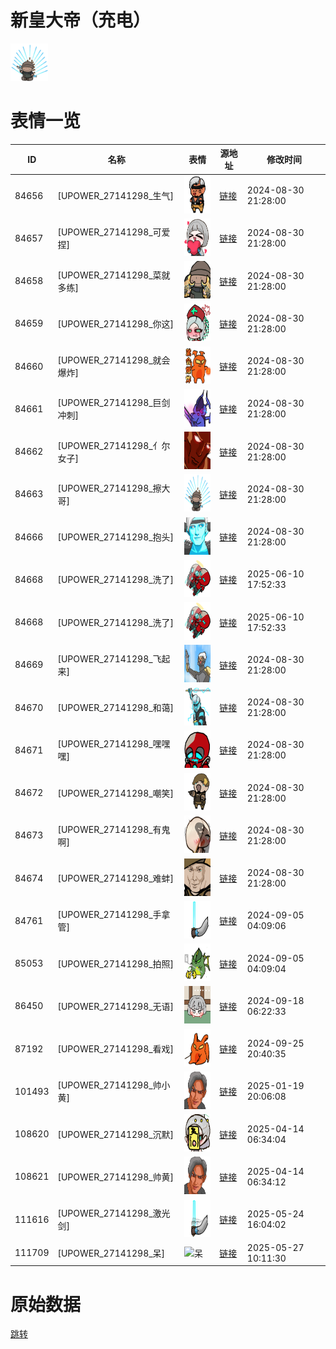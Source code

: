 # 新皇大帝（充电）

<img src="./cover.png" height="60" alt="cover" />

# 表情一览

|ID|名称|表情|源地址|修改时间|
|----|----|----|----|----|
|84656|[UPOWER_27141298_生气]|<img src="./pic/084656_%5BUPOWER_27141298_生气%5D.png" height="60" alt="生气"/>|[链接](https://i0.hdslb.com/bfs/garb/3acb34e32a2c9929d5d0febb169bac396fc85931.png)|2024-08-30 21:28:00|
|84657|[UPOWER_27141298_可爱捏]|<img src="./pic/084657_%5BUPOWER_27141298_可爱捏%5D.png" height="60" alt="可爱捏"/>|[链接](https://i0.hdslb.com/bfs/garb/85f69c32b6db38455e76032ca8b7ea2040670a1b.png)|2024-08-30 21:28:00|
|84658|[UPOWER_27141298_菜就多练]|<img src="./pic/084658_%5BUPOWER_27141298_菜就多练%5D.png" height="60" alt="菜就多练"/>|[链接](https://i0.hdslb.com/bfs/garb/dfe7368bcafd350fa3110166a4f3dee0e33987e7.png)|2024-08-30 21:28:00|
|84659|[UPOWER_27141298_你这]|<img src="./pic/084659_%5BUPOWER_27141298_你这%5D.png" height="60" alt="你这"/>|[链接](https://i0.hdslb.com/bfs/garb/8957853a202a5e29a32c65effb9dce97cfb302a0.png)|2024-08-30 21:28:00|
|84660|[UPOWER_27141298_就会爆炸]|<img src="./pic/084660_%5BUPOWER_27141298_就会爆炸%5D.png" height="60" alt="就会爆炸"/>|[链接](https://i0.hdslb.com/bfs/garb/66f56587640f4c9ac9396a9bb867d85e89b2800c.png)|2024-08-30 21:28:00|
|84661|[UPOWER_27141298_巨剑冲刺]|<img src="./pic/084661_%5BUPOWER_27141298_巨剑冲刺%5D.png" height="60" alt="巨剑冲刺"/>|[链接](https://i0.hdslb.com/bfs/garb/3dcbd2896b9d6e421a0fdc5f4a8b107429e54eaf.png)|2024-08-30 21:28:00|
|84662|[UPOWER_27141298_亻尔女子]|<img src="./pic/084662_%5BUPOWER_27141298_亻尔女子%5D.png" height="60" alt="亻尔女子"/>|[链接](https://i0.hdslb.com/bfs/garb/2d0f8d49cf816abcd394282051eb549f10e5a067.png)|2024-08-30 21:28:00|
|84663|[UPOWER_27141298_擦大哥]|<img src="./pic/084663_%5BUPOWER_27141298_擦大哥%5D.png" height="60" alt="擦大哥"/>|[链接](https://i0.hdslb.com/bfs/garb/d6e5df698def40bc8306d13f3ea51af0d647d404.png)|2024-08-30 21:28:00|
|84666|[UPOWER_27141298_抱头]|<img src="./pic/084666_%5BUPOWER_27141298_抱头%5D.png" height="60" alt="抱头"/>|[链接](https://i0.hdslb.com/bfs/garb/3386c6d2bd14e57516e6a839359c4e8a0e22cd94.png)|2024-08-30 21:28:00|
|84668|[UPOWER_27141298_洗了]|<img src="./pic/084668_%5BUPOWER_27141298_洗了%5D.png" height="60" alt="洗了"/>|[链接](https://i0.hdslb.com/bfs/garb/3afd4e58ebcf8be6435d6805ec896e725b3dc38d.png)|2025-06-10 17:52:33|
|84668|[UPOWER_27141298_洗了]|<img src="./pic/084668_%5BUPOWER_27141298_洗了%5D.png" height="60" alt="洗了"/>|[链接](https://i0.hdslb.com/bfs/garb/3afd4e58ebcf8be6435d6805ec896e725b3dc38d.png)|2025-06-10 17:52:33|
|84669|[UPOWER_27141298_飞起来]|<img src="./pic/084669_%5BUPOWER_27141298_飞起来%5D.png" height="60" alt="飞起来"/>|[链接](https://i0.hdslb.com/bfs/garb/c684d6d10ec480763790fd5ec2c7ff17d6176c85.png)|2024-08-30 21:28:00|
|84670|[UPOWER_27141298_和蔼]|<img src="./pic/084670_%5BUPOWER_27141298_和蔼%5D.png" height="60" alt="和蔼"/>|[链接](https://i0.hdslb.com/bfs/garb/10a230a16ada7ca78e39bf7e5529a7abfbc18eda.png)|2024-08-30 21:28:00|
|84671|[UPOWER_27141298_嘿嘿嘿]|<img src="./pic/084671_%5BUPOWER_27141298_嘿嘿嘿%5D.png" height="60" alt="嘿嘿嘿"/>|[链接](https://i0.hdslb.com/bfs/garb/b20ecc56ebf4c450e946fe3951ee4fd044f16aed.png)|2024-08-30 21:28:00|
|84672|[UPOWER_27141298_嘲笑]|<img src="./pic/084672_%5BUPOWER_27141298_嘲笑%5D.png" height="60" alt="嘲笑"/>|[链接](https://i0.hdslb.com/bfs/garb/0a1bf318d9d8b59ad62dd3ad8b0e67160e59a748.png)|2024-08-30 21:28:00|
|84673|[UPOWER_27141298_有鬼啊]|<img src="./pic/084673_%5BUPOWER_27141298_有鬼啊%5D.png" height="60" alt="有鬼啊"/>|[链接](https://i0.hdslb.com/bfs/garb/6c932e0e9b0a14985c9e11ef0041f4025c592e35.png)|2024-08-30 21:28:00|
|84674|[UPOWER_27141298_难蚌]|<img src="./pic/084674_%5BUPOWER_27141298_难蚌%5D.png" height="60" alt="难蚌"/>|[链接](https://i0.hdslb.com/bfs/garb/87eb5e8314d751951b67a2231fb34fa6ae13cf4c.png)|2024-08-30 21:28:00|
|84761|[UPOWER_27141298_手拿管]|<img src="./pic/084761_%5BUPOWER_27141298_手拿管%5D.png" height="60" alt="手拿管"/>|[链接](https://i0.hdslb.com/bfs/garb/9329e5fb9979cbb3bd61d059d675d84a3181778b.png)|2024-09-05 04:09:06|
|85053|[UPOWER_27141298_拍照]|<img src="./pic/085053_%5BUPOWER_27141298_拍照%5D.png" height="60" alt="拍照"/>|[链接](https://i0.hdslb.com/bfs/garb/c1059a8b4bb893d4007ea33a8cfd3fdf193c15af.png)|2024-09-05 04:09:04|
|86450|[UPOWER_27141298_无语]|<img src="./pic/086450_%5BUPOWER_27141298_无语%5D.png" height="60" alt="无语"/>|[链接](https://i0.hdslb.com/bfs/garb/7a4b9fbc4f5c9ff572c77269c7360910606a2606.png)|2024-09-18 06:22:33|
|87192|[UPOWER_27141298_看戏]|<img src="./pic/087192_%5BUPOWER_27141298_看戏%5D.png" height="60" alt="看戏"/>|[链接](https://i0.hdslb.com/bfs/garb/de134fd8727625a5e97becc16e163b60338a3066.png)|2024-09-25 20:40:35|
|101493|[UPOWER_27141298_帅小黄]|<img src="./pic/101493_%5BUPOWER_27141298_帅小黄%5D.png" height="60" alt="帅小黄"/>|[链接](https://i0.hdslb.com/bfs/garb/38584f891a6dcbae61d032ca2871d26aa2414c68.png)|2025-01-19 20:06:08|
|108620|[UPOWER_27141298_沉默]|<img src="./pic/108620_%5BUPOWER_27141298_沉默%5D.png" height="60" alt="沉默"/>|[链接](https://i0.hdslb.com/bfs/garb/a5e91e25b067ed212d1b4c3cb495745c6423e6bd.png)|2025-04-14 06:34:04|
|108621|[UPOWER_27141298_帅黄]|<img src="./pic/108621_%5BUPOWER_27141298_帅黄%5D.png" height="60" alt="帅黄"/>|[链接](https://i0.hdslb.com/bfs/garb/38584f891a6dcbae61d032ca2871d26aa2414c68.png)|2025-04-14 06:34:12|
|111616|[UPOWER_27141298_激光剑]|<img src="./pic/111616_%5BUPOWER_27141298_激光剑%5D.png" height="60" alt="激光剑"/>|[链接](https://i0.hdslb.com/bfs/garb/9aae3efa7eac20b4cf55d630c325ef5afa1f4b20.png)|2025-05-24 16:04:02|
|111709|[UPOWER_27141298_呆]|<img src="./pic/111709_%5BUPOWER_27141298_呆%5D.png" height="60" alt="呆"/>|[链接](https://i0.hdslb.com/bfs/garb/82f46fd2d6f1f4d2e4b3a3282524f33e23804fd1.png)|2025-05-27 10:11:30|

# 原始数据

[跳转](./raw.json)

